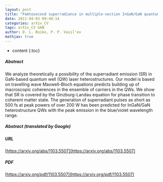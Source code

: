 ```yaml
---
layout: post
title: "Femtosecond superradiance in multiple-section InGaN/GaN quantum well laser structures"
date: 2011-04-03 09:49:14
categories: arXiv_CV
tags: arXiv_CV GAN
author: D. L. Boiko, P. P. Vasil'ev
mathjax: true
---
```


* content
{:toc}

##### Abstract
We analyze theoretically a possibility of the superradiant emission (SR) in GaN-based quantum well (QW) laser heterostructures. Our model is based on travelling wave Maxwell-Bloch equations predicts building up of macroscopic coherences in the ensemble of carriers in the QWs. We show that SR is covered by the Ginzburg-Landau equation for phase transition to coherent matter state. The generation of superradiant pulses as short as 500 fs at peak powers of over 200 W has been predicted for InGaN/GaN heterostructure QWs with the peak emission in the blue/violet wavelength range.

##### Abstract (translated by Google)


##### URL
[https://arxiv.org/abs/1103.5507](https://arxiv.org/abs/1103.5507)

##### PDF
[https://arxiv.org/pdf/1103.5507](https://arxiv.org/pdf/1103.5507)

